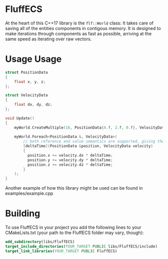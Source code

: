 # FluffECS

At the heart of this C++17 library is the `flf::World` class: It takes care of saving all of the entities components in contigous memory. It is designed to make iterations through components as fast as possible, arriving at the same speed as iterating over raw vectors.

# Usage Usage
```c++
struct PositionData
{
	float x, y, z;
};

struct VelocityData
{
	float dx, dy, dz;
};

void Update()
{
    myWorld.CreateMultiple(16, PositionData{4.f, 2.f, 0.f}, VelocityData{1.f, 0, 0});
    
    myWorld.Foreach<PositionData &, VelocityData>(
        // both reference and value semantics are supported, giving the compiler additional possibilities to optimize
        [deltaTime](PositionData &position, VelocityData velocity)
        {
          position.x += velocity.dx * deltaTime;
          position.y += velocity.dy * deltaTime;
          position.z += velocity.dz * deltaTime;
        }
    );
}
```
Another example of how this library might be used can be found in examples/example.cpp

# Building
To use FluffECS in your project you add the following lines to your CMakeLists.txt (your path to the FluffECS folder may vary, though):
```cmake
add_subdirectory(libs/FluffECS)
target_include_directories(YOUR_TARGET PUBLIC libs/FluffECS/include)
target_link_libraries(YOUR_TARGET PUBLIC FluffECS)
```
